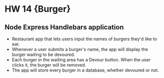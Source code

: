 # HW 14 {Burger}
## Node Express Handlebars application

  - Restaurant app that lets users input the names of burgers they'd like to eat.
  - Whenever a user submits a burger's name, the app will display the burger waiting to be devoured.
  - Each burger in the waiting area has a Devour button. When the user clicks it, the burger will be removed.
  - The app will store every burger in a database, whether devoured or not.
 